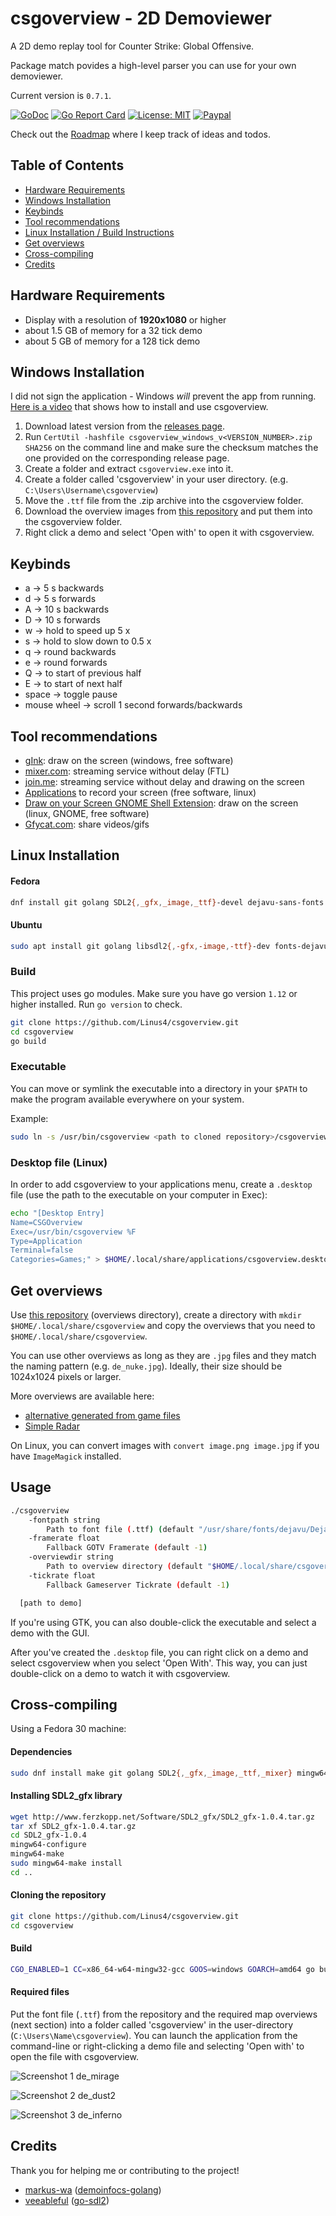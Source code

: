 # csgoverview - 2D Demoviewer

A 2D demo replay tool for Counter Strike: Global Offensive.

Package match povides a high-level parser you can use for your own demoviewer.

Current version is `0.7.1`.

[![GoDoc](https://godoc.org/github.com/Linus4/csgoverview?status.svg)](https://godoc.org/github.com/Linus4/csgoverview) [![Go Report Card](https://goreportcard.com/badge/github.com/linus4/csgoverview)](https://goreportcard.com/report/github.com/linus4/csgoverview)  [![License: MIT](https://img.shields.io/badge/License-MIT-yellow.svg)](https://github.com/Linus4/csgoverview/blob/master/LICENSE) [![Paypal](https://www.paypalobjects.com/en_US/i/btn/btn_donate_SM.gif)](https://www.paypal.me/linuswbr)

Check out the [Roadmap](https://github.com/Linus4/csgoverview/projects/1) where
I keep track of ideas and todos.

## Table of Contents

* [Hardware Requirements](#hardware-requirements)
* [Windows Installation](#windows-installation)
* [Keybinds](#keybinds)
* [Tool recommendations](#tool-recommendations)
* [Linux Installation / Build Instructions](#linux-installation)
* [Get overviews](#get-overviews)
* [Cross-compiling](#cross-compiling)
* [Credits](#credits)

## Hardware Requirements

* Display with a resolution of **1920x1080** or higher
* about 1.5 GB of memory for a 32 tick demo
* about 5 GB of memory for a 128 tick demo

## Windows Installation

I did not sign the application - Windows *will* prevent the app from running. [Here is a video](https://streamable.com/y24mq) that shows how to install and use csgoverview.

1. Download latest version from the [releases
   page](https://github.com/Linus4/csgoverview/releases).
1. Run `CertUtil -hashfile csgoverview_windows_v<VERSION_NUMBER>.zip SHA256` on the command 
  line and make sure the checksum matches the one provided on the corresponding
  release page.
1. Create a folder and extract `csgoverview.exe` into it.
1. Create a folder called 'csgoverview' in your user directory. (e.g.
   `C:\Users\Username\csgoverview`)
1. Move the `.ttf` file from the .zip archive into the csgoverview folder.
1. Download the overview images from [this
   repository](https://github.com/zoidbergwill/csgo-overviews) and put them
   into the csgoverview folder.
1. Right click a demo and select 'Open with' to open it with csgoverview.

## Keybinds

* a -> 5 s backwards
* d -> 5 s forwards
* A -> 10 s backwards
* D -> 10 s forwards
* w -> hold to speed up 5 x
* s -> hold to slow down to 0.5 x
* q -> round backwards
* e -> round forwards
* Q -> to start of previous half
* E -> to start of next half
* space -> toggle pause
* mouse wheel -> scroll 1 second forwards/backwards

## Tool recommendations

* [gInk](https://github.com/geovens/gInk): draw on the screen (windows, free
  software)
* [mixer.com](https://mixer.com/): streaming service without delay (FTL)
* [join.me](https://www.join.me/): streaming service without delay and drawing on the
  screen
* [Applications](https://askubuntu.com/questions/4428/how-can-i-record-my-screen)
  to record your screen (free software, linux)
* [Draw on your Screen GNOME Shell
  Extension](https://extensions.gnome.org/extension/1683/draw-on-you-screen/):
  draw on the screen (linux, GNOME, free software)
* [Gfycat.com](https://gfycat.com): share videos/gifs


## Linux Installation

#### Fedora

```sh
dnf install git golang SDL2{,_gfx,_image,_ttf}-devel dejavu-sans-fonts
```

#### Ubuntu

```sh
sudo apt install git golang libsdl2{,-gfx,-image,-ttf}-dev fonts-dejavu
```

### Build

This project uses go modules. Make sure you have go version `1.12` or higher
installed. Run `go version` to check.

```sh
git clone https://github.com/Linus4/csgoverview.git
cd csgoverview
go build
```

### Executable

You can move or symlink the executable into a directory in your `$PATH` to make
the program available everywhere on your system.

Example:

```sh
sudo ln -s /usr/bin/csgoverview <path to cloned repository>/csgoverview
```

### Desktop file (Linux)

In order to add csgoverview to your applications menu, create a `.desktop`
file (use the path to the executable on your computer in Exec):

```sh
echo "[Desktop Entry]
Name=CSGOverview
Exec=/usr/bin/csgoverview %F
Type=Application
Terminal=false
Categories=Games;" > $HOME/.local/share/applications/csgoverview.desktop
```

## Get overviews

Use [this repository](https://github.com/zoidbergwill/csgo-overviews)
(overviews directory), create a directory with `mkdir
$HOME/.local/share/csgoverview`  and copy the overviews that you need to
`$HOME/.local/share/csgoverview`.

You can use other overviews as long as they are `.jpg` files and they match the
naming pattern (e.g. `de_nuke.jpg`). Ideally, their size should be 1024x1024
pixels or larger.

More overviews are available here:

* [alternative generated from game
  files](https://github.com/CSGO-Analysis/csgo-maps-overviews)
* [Simple Radar](www.simpleradar.com)

On Linux, you can convert images with `convert image.png image.jpg` if you
have `ImageMagick` installed.

## Usage

```sh
./csgoverview
    -fontpath string
    	Path to font file (.ttf) (default "/usr/share/fonts/dejavu/DejaVuSans.ttf")
    -framerate float
    	Fallback GOTV Framerate (default -1)
    -overviewdir string
        Path to overview directory (default "$HOME/.local/share/csgoverview")
    -tickrate float
    	Fallback Gameserver Tickrate (default -1)

  [path to demo]
```

If you're using GTK, you can also double-click the executable and select a
demo with the GUI.

After you've created the `.desktop` file, you can right click on a demo and
select csgoverview when you select 'Open With'. This way, you can just
double-click on a demo to watch it with csgoverview.

## Cross-compiling

Using a Fedora 30 machine:

#### Dependencies

```sh
sudo dnf install make git golang SDL2{,_gfx,_image,_ttf,_mixer} mingw64-SDL2{,_image,_ttf}
```

#### Installing SDL2_gfx library

```sh
wget http://www.ferzkopp.net/Software/SDL2_gfx/SDL2_gfx-1.0.4.tar.gz
tar xf SDL2_gfx-1.0.4.tar.gz
cd SDL2_gfx-1.0.4
mingw64-configure
mingw64-make
sudo mingw64-make install
cd ..
```

#### Cloning the repository

```sh
git clone https://github.com/Linus4/csgoverview.git
cd csgoverview
```

#### Build

```sh
CGO_ENABLED=1 CC=x86_64-w64-mingw32-gcc GOOS=windows GOARCH=amd64 go build -tags static -ldflags "-s -w"
```

#### Required files

Put the font file (`.ttf`) from the repository and the required map overviews
(next section) into a folder called 'csgoverview' in the user-directory
(`C:\Users\Name\csgoverview`). You can launch the application from the
command-line or right-clicking a demo file and selecting 'Open with' to open
the file with csgoverview.


![Screenshot 1 de_mirage](https://i.imgur.com/BKTTBfW.png)

![Screenshot 2 de_dust2](https://i.imgur.com/2kfkpvP.png)

![Screenshot 3 de_inferno](https://i.imgur.com/sNYT4eH.png)

## Credits

Thank you for helping me or contributing to the project!

* [markus-wa](https://github.com/markus-wa)
  ([demoinfocs-golang](https://github.com/markus-wa/demoinfocs-golang))
* [veeableful](https://github.com/veeableful)
  ([go-sdl2](https://github.com/veandco/go-sdl2/))
